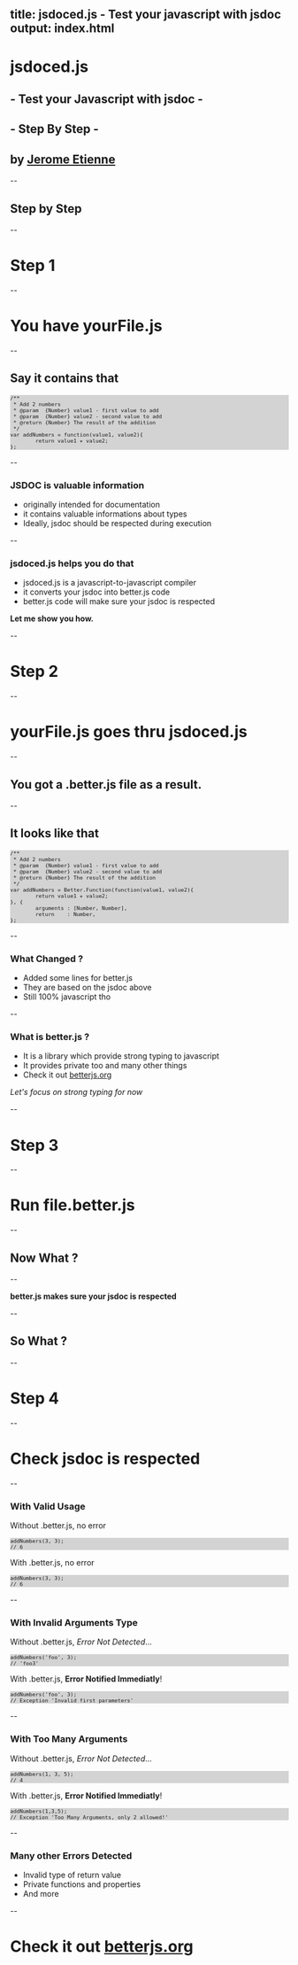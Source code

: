 title: jsdoced.js - Test your javascript with jsdoc
output: index.html
--


<base target='_blank'/>
<style>pre { background: lightgrey; font-size: 80%;}</style>

# jsdoced.js
## - Test your Javascript with jsdoc -
## - Step By Step -
## by [Jerome Etienne](http://twitter.com/jerome_etienne)

--

## Step by Step

--

# Step 1

--

# You have yourFile.js

--

## Say it contains that

```
/**
 * Add 2 numbers 
 * @param  {Number} value1 - first value to add
 * @param  {Number} value2 - second value to add
 * @return {Number} The result of the addition
 */
var addNumbers = function(value1, value2){
        return value1 + value2;
};
```

--

### JSDOC is valuable information

* originally intended for documentation
* it contains valuable informations about types
* Ideally, jsdoc should be respected during execution

--

### jsdoced.js helps you do that

* jsdoced.js is a javascript-to-javascript compiler
* it converts your jsdoc into better.js code
* better.js code will make sure your jsdoc is respected

**Let me show you how.**

--

# Step 2

--

# yourFile.js goes thru jsdoced.js

--

## You got a .better.js file as a result.

--

## It looks like that

```
/**
 * Add 2 numbers 
 * @param  {Number} value1 - first value to add
 * @param  {Number} value2 - second value to add
 * @return {Number} The result of the addition
 */
var addNumbers = Better.Function(function(value1, value2){
        return value1 + value2;
}, {
        arguments : [Number, Number],
        return    : Number,
};
```

--

### What Changed ?

* Added some lines for better.js
* They are based on the jsdoc above
* Still 100% javascript tho

--

### What is better.js ?
* It is a library which provide strong typing to javascript
* It provides private too and many other things
* Check it out [betterjs.org](http://betterjs.org)

*Let's focus on strong typing for now*

--

# Step 3

--

# Run file.better.js

--

## Now What ?

--

**better.js makes sure your jsdoc is respected**

--

## So What ?

--

# Step 4

--

# Check jsdoc is respected

--

### With Valid Usage

Without .better.js, no error

```
addNumbers(3, 3);
// 6
```

With .better.js, no error

```
addNumbers(3, 3);
// 6
```

--

### With Invalid Arguments Type

Without .better.js, *Error Not Detected*...

```
addNumbers('foo', 3);
// 'foo3'
```

With .better.js, **Error Notified Immediatly**!

```
addNumbers('foo', 3);
// Exception 'Invalid first parameters'
```

--

### With Too Many Arguments

Without .better.js, *Error Not Detected*...

```
addNumbers(1, 3, 5);
// 4
```

With .better.js, **Error Notified Immediatly**!

```
addNumbers(1,3,5);
// Exception 'Too Many Arguments, only 2 allowed!'
```

--

### Many other Errors Detected

* Invalid type of return value
* Private functions and properties
* And more

--

# Check it out [betterjs.org](http://betterjs.org)
